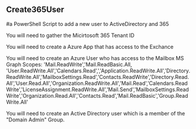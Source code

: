 ## Create365User 
#a PowerShell Script to add a new user to ActiveDirectory and 365

You will need to gather the Micirtosoft 365 Tenant ID

You will need to create a Azure App that has access to the Exchance

You will need to create an Azure User who has access to the Mailbox 
MS Graph Scopes: 'Mail.ReadWrite','Mail.ReadBasic.All, 'User.ReadWrite.All','Calendars.Read',','Application.ReadWrite.All','Directory.ReadWrite.All','MailboxSettings.Read','Contacts.ReadWrite','Directory.Read.All','User.Read.All','Organization.ReadWrite.All','Mail.Read','Calendars.ReadWrite','LicenseAssignment.ReadWrite.All','Mail.Send','MailboxSettings.ReadWrite','Organization.Read.All','Contacts.Read','Mail.ReadBasic','Group.ReadWrite.All'

You will need to create an Active Directory user which is a member of the "Domain Admin" Group.
